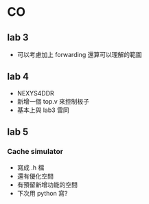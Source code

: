 # CO

## lab 3

- 可以考慮加上 forwarding 還算可以理解的範圍

## lab 4

- NEXYS4DDR
- 新增一個 top.v 來控制板子
- 基本上與 lab3 雷同

## lab 5

### Cache simulator

- 寫成 .h 檔
- 還有優化空間
- 有預留新增功能的空間
- 下次用 python 寫?
